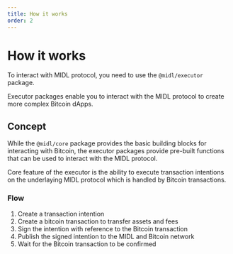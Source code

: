 ```yaml
---
title: How it works
order: 2
---
```


# How it works

To interact with MIDL protocol, you need to use the `@midl/executor` package.

Executor packages enable you to interact with the MIDL protocol to create more complex Bitcoin dApps.

## Concept

While the `@midl/core` package provides the basic building blocks for interacting with Bitcoin, the executor packages provide pre-built functions that can be used to interact with the MIDL protocol.

Core feature of the executor is the ability to execute transaction intentions on the underlaying MIDL protocol which is handled by Bitcoin transactions.

### Flow

1. Create a transaction intention
2. Create a bitcoin transaction to transfer assets and fees
3. Sign the intention with reference to the Bitcoin transaction
4. Publish the signed intention to the MIDL and Bitcoin network
5. Wait for the Bitcoin transaction to be confirmed
